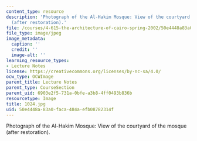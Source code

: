 ```yaml
---
content_type: resource
description: 'Photograph of the Al-Hakim Mosque: View of the courtyard of the mosque
  (after restoration).'
file: /courses/4-615-the-architecture-of-cairo-spring-2002/50e4448a83a0faca484aefb08782314f_1024.jpg
file_type: image/jpeg
image_metadata:
  caption: ''
  credit: ''
  image-alt: ''
learning_resource_types:
- Lecture Notes
license: https://creativecommons.org/licenses/by-nc-sa/4.0/
ocw_type: OCWImage
parent_title: Lecture Notes
parent_type: CourseSection
parent_uid: 6903e2f5-731a-0bfe-a3b8-4ff0493b836b
resourcetype: Image
title: 1024.jpg
uid: 50e4448a-83a0-faca-484a-efb08782314f
---
```

Photograph of the Al-Hakim Mosque: View of the courtyard of the mosque (after restoration).